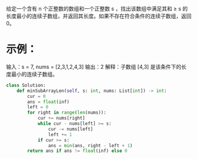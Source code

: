 给定一个含有 n 个正整数的数组和一个正整数 s ，找出该数组中满足其和 ≥ s 的长度最小的连续子数组，并返回其长度。如果不存在符合条件的连续子数组，返回 0。

# 示例：

输入：s = 7, nums = [2,3,1,2,4,3]
输出：2
解释：子数组 [4,3] 是该条件下的长度最小的连续子数组。

```python
class Solution:
    def minSubArrayLen(self, s: int, nums: List[int]) -> int:
        cur = 0
        ans = float(inf)
        left = 0
        for right in range(len(nums)):
            cur += nums[right]
            while cur - nums[left] >= s:
                cur -= nums[left]
                left += 1
            if cur >= s:
                ans = min(ans, right - left + 1)
        return ans if ans != float(inf) else 0
```